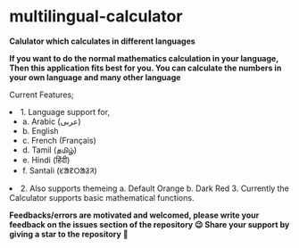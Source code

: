 # multilingual-calculator
<b>Calulator which calculates in different languages</b>


<b>If you want to do the normal mathematics calculation in your language,
Then this application fits best for you. 
You can calculate the numbers in your own language and many other language</b>

Current Features;
<li>
1. Language support for,
  <ul><li>a. Arabic (عربى)
  <li>b. English
  <li>c. French (Français)
  <li>d. Tamil (தமிழ்)
  <li>e. Hindi (हिंदी)
  <li>f. Santali (ᱥᱟᱱᱛᱟᱲᱤ)
  </ul>
<li>
2. Also supports themeing
  a. Default Orange
  b. Dark Red
3. Currently the Calculator supports basic mathematical functions.
  
 <b>Feedbacks/errors are motivated and welcomed, please write your feedback on the issues section of the repository 😉 </b>
  <b>Share your support by giving a star to the repository 🌟</b>
